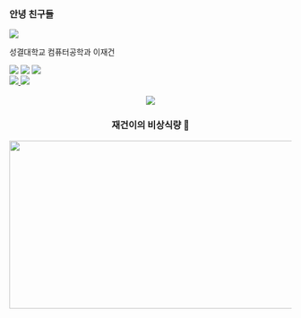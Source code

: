 ### 안녕 친구들
<img src="https://capsule-render.vercel.app/api?type=waving&color=BDBDC8&height=150&section=header" />

<div align-items="center">
   <p> 성결대학교 컴퓨터공학과 이재건 </p>
   <p> </p>
   <img src="https://img.shields.io/badge/Python-3776AB?style=for-the-badge&logo=Python&logoColor=white">
   <img src="https://img.shields.io/badge/React-61DAFB?style=for-the-badge&logo=React&logoColor=white">
   <img src="https://img.shields.io/badge/HTML5-E95420?style=for-the-badge&logo=HTML5&logoColor=white">
   <br/>
   <a href="https://www.instagram.com/j_gun2/"><img src="https://img.shields.io/badge/Instagram-E4405F?&style=for-the-badge&logo=Instagram&logoColor=white"> </a>
   <a href="https://www.youtube.com/"><img src="https://img.shields.io/badge/Youtube-FF0000?&style=for-the-badge&logo=Youtube&logoColor=white"></a>   
</div>
<br/>
<div align="center">
   <img src="http://mazassumnida.wtf/api/v2/generate_badge?boj=79gun79" />
</div>
<div align="center">
   <h3> 재건이의 비상식량 🥩 </h3>
   <a href="https://github.com/devxb/gitanimals">
   <img
     src="https://render.gitanimals.org/farms/79gun79"
     width="600"
     height="300"
   />
   </a>
</div>
